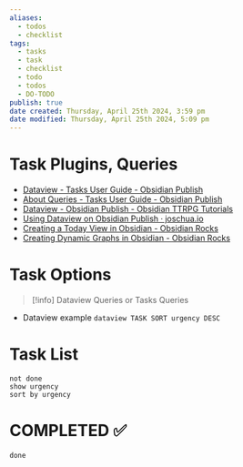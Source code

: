 ```yaml
---
aliases:
  - todos
  - checklist
tags:
  - tasks
  - task
  - checklist
  - todo
  - todos
  - DO-TODO
publish: true
date created: Thursday, April 25th 2024, 3:59 pm
date modified: Thursday, April 25th 2024, 5:09 pm
---
```


# Task Plugins, Queries
- [Dataview - Tasks User Guide - Obsidian Publish](https://publish.obsidian.md/tasks/Other+Plugins/Dataview) 
- [About Queries - Tasks User Guide - Obsidian Publish](https://publish.obsidian.md/tasks/Queries/About+Queries)
- [Dataview - Obsidian Publish - Obsidian TTRPG Tutorials](https://obsidianttrpgtutorials.com/Obsidian+TTRPG+Tutorials/Plugin+Tutorials/Dataview/Dataview+-+Obsidian+Publish) 
- [Using Dataview on Obsidian Publish · joschua.io](https://joschua.io/posts/2023/09/01/obsidian-publish-dataview/) 
- [Creating a Today View in Obsidian - Obsidian Rocks](https://obsidian.rocks/creating-a-today-view-in-obsidian/) 
- [Creating Dynamic Graphs in Obsidian - Obsidian Rocks](https://obsidian.rocks/creating-dynamic-graphs-in-obsidian/) 

# Task Options
> [!info] Dataview Queries or Tasks Queries

- Dataview example
		```dataview
		TASK
		SORT urgency DESC
		```
# Task List 
```tasks
not done
show urgency
sort by urgency
```
# COMPLETED ✅
```tasks
done
```